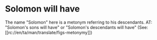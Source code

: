 # Solomon will have

The name "Solomon" here is a metonym referring to his descendants. AT: "Solomon's sons will have" or "Solomon's descendants will have" (See: [[rc://en/ta/man/translate/figs-metonymy]])


